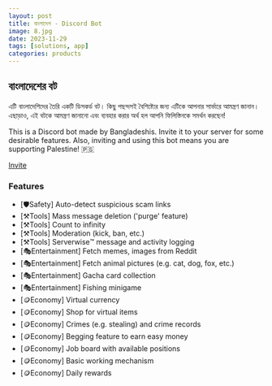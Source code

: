```yaml
---
layout: post
title: বাংলাদেশ - Discord Bot
image: 8.jpg
date: 2023-11-29
tags: [solutions, app]
categories: products
---
```


## বাংলাদেশের বট

এটি বাংলাদেশিদের তৈরি একটি ডিসকর্ড বট। কিছু পছন্দসই বৈশিষ্ট্যের জন্য এটিকে আপনার সার্ভারে আমন্ত্রণ জানান। এছাড়াও, এই বটকে আমন্ত্রণ জানানো এবং ব্যবহার করার অর্থ হল আপনি ফিলিস্তিনকে সমর্থন করছেন!

This is a Discord bot made by Bangladeshis. Invite it to your server for some desirable features. Also, inviting and using this bot means you are supporting Palestine! 🇵🇸

[Invite](https://wev.ovh/muxday)

### Features

- [🛡️Safety] Auto-detect suspicious scam links
- [⚒️Tools] Mass message deletion ('purge' feature)
- [⚒️Tools] Count to infinity
- [⚒️Tools] Moderation (kick, ban, etc.)
- [⚒️Tools] Serverwise™️ message and activity logging
- [🎭Entertainment] Fetch memes, images from Reddit
- [🎭Entertainment] Fetch animal pictures (e.g. cat, dog, fox, etc.)
- [🎭Entertainment] Gacha card collection
- [🎭Entertainment] Fishing minigame
- [🪙Economy] Virtual currency
- [🪙Economy] Shop for virtual items
- [🪙Economy] Crimes (e.g. stealing) and crime records
- [🪙Economy] Begging feature to earn easy money
- [🪙Economy] Job board with available positions
- [🪙Economy] Basic working mechanism
- [🪙Economy] Daily rewards

